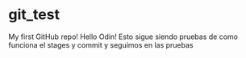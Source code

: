 # git_test
My first GitHub repo!
Hello Odin!
Esto sigue siendo pruebas de como funciona el stages y commit
y seguimos en las pruebas